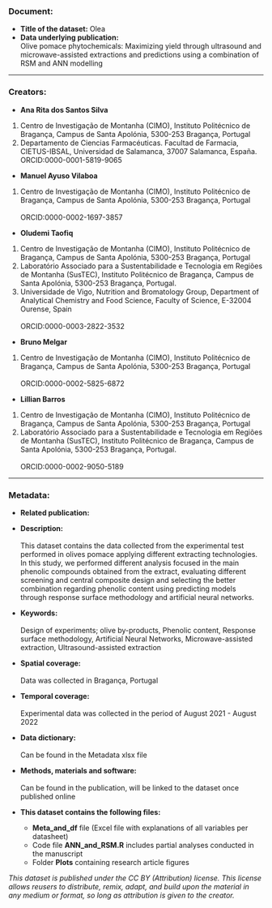 ### Document:
- **Title of the dataset:** Olea
- **Data underlying publication:** <br/>
Olive pomace phytochemicals: Maximizing yield through ultrasound and microwave-assisted extractions and predictions  using a combination of RSM and ANN modelling
---

### Creators:
- **Ana Rita dos Santos Silva** <br/>	
1. Centro de Investigação de Montanha (CIMO), Instituto Politécnico de Bragança, Campus de Santa Apolónia, 5300-253 Bragança, Portugal <br/>	
3. Departamento de Ciencias Farmacéuticas. Facultad de Farmacia, CIETUS-IBSAL, Universidad de Salamanca, 37007 Salamanca, España. <br/>
ORCID:0000-0001-5819-9065
- **Manuel Ayuso Vilaboa**		<br/>	
1. Centro de Investigação de Montanha (CIMO), Instituto Politécnico de Bragança, Campus de Santa Apolónia, 5300-253 Bragança, Portugal <br/>		
ORCID:0000-0002-1697-3857
- **Oludemi Taofiq**			<br/>	
1. Centro de Investigação de Montanha (CIMO), Instituto Politécnico de Bragança, Campus de Santa Apolónia, 5300-253 Bragança, Portugal <br/>	
2. Laboratório Associado para a Sustentabilidade e Tecnologia em Regiões de Montanha (SusTEC), Instituto Politécnico de Bragança, Campus de Santa Apolónia, 5300-253 Bragança, Portugal. <br/>
4. Universidade de Vigo, Nutrition and Bromatology Group, Department of Analytical Chemistry and Food Science, Faculty of Science, E-32004 Ourense, Spain <br/>		
ORCID:0000-0003-2822-3532
- **Bruno Melgar**			<br/>	
1. Centro de Investigação de Montanha (CIMO), Instituto Politécnico de Bragança, Campus de Santa Apolónia, 5300-253 Bragança, Portugal <br/>		
ORCID:0000-0002-5825-6872
- **Lillian Barros**			<br/>	
1. Centro de Investigação de Montanha (CIMO), Instituto Politécnico de Bragança, Campus de Santa Apolónia, 5300-253 Bragança, Portugal <br/>	
2. Laboratório Associado para a Sustentabilidade e Tecnologia em Regiões de Montanha (SusTEC), Instituto Politécnico de Bragança, Campus de Santa Apolónia, 5300-253 Bragança, Portugal. <br/>	
ORCID:0000-0002-9050-5189
---
### Metadata:
- **Related publication:**

- **Description:** <br/>	
This dataset contains the data collected from the experimental test performed in olives pomace applying different extracting technologies. In this study, we performed different analysis focused in the main phenolic compounds obtained from the extract, evaluating different screening and central composite design and selecting the better combination regarding phenolic content using predicting models through response surface methodology and artificial neural networks.

- **Keywords:** <br/>	
Design of experiments; olive by-products, Phenolic content, Response surface methodology, Artificial Neural Networks, Microwave-assisted extraction, Ultrasound-assisted extraction

- **Spatial coverage:** <br/>	
Data was collected in Bragança, Portugal

- **Temporal coverage:** <br/>	
Experimental data was collected in the period of August 2021 - August 2022

- **Data dictionary:** <br/>	
Can be found in the Metadata xlsx file

- **Methods, materials and software:** <br/>	
Can be found in the publication, will be linked to the dataset once published online

- **This dataset contains the following files:**
  - **Meta_and_df** file (Excel file with explanations of all variables per datasheet)
  - Code file **ANN_and_RSM.R** includes partial analyses conducted in the manuscript
  - Folder **Plots** containing research article figures

*This dataset is published under the CC BY (Attribution) license.
This license allows reusers to distribute, remix, adapt, and build upon the material in any medium or format, so long as attribution is given to the creator.*
